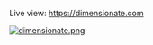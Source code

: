 Live view: https://dimensionate.com


[![dimensionate.png](https://i.postimg.cc/qM8Z56MJ/dimensionate.png)](https://postimg.cc/zVGjLBg6)
